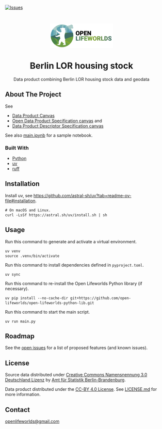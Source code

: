 [![Issues](https://img.shields.io/github/issues/open-lifeworlds/open-lifeworlds-data-product-berlin-lor-housing-stock)](https://github.com/open-lifeworlds/open-lifeworlds-data-product-berlin-lor-housing-stock/issues)

<br />
<p align="center">
  <a href="https://github.com/open-lifeworlds/open-lifeworlds-data-product-berlin-lor-housing-stock">
    <img src="logo-with-text.png" alt="Logo" style="height: 80px;">
  </a>

  <h1 align="center">Berlin LOR housing stock</h1>

  <p align="center">
    Data product combining Berlin LOR housing stock data and geodata</a>
  </p>
</p>

## About The Project

See
* [Data Product Canvas](docs/data-product-canvas.md)
* [Open Data Product Specification canvas](./docs/odps-canvas.md) and 
* [Data Product Descriptor Specification canvas](./docs/dpds-canvas.md)

See also [main.ipynb](./main.ipynb) for a sample notebook.

### Built With

* [Python](https://www.python.org/)
* [uv](https://docs.astral.sh/uv/)
* [ruff](https://docs.astral.sh/ruff/)

## Installation

Install uv, see https://github.com/astral-sh/uv?tab=readme-ov-file#installation.

```shell
# On macOS and Linux.
curl -LsSf https://astral.sh/uv/install.sh | sh
```

## Usage

Run this command to generate and activate a virtual environment.

```shell
uv venv
source .venv/bin/activate
```

Run this command to install dependencies defined in `pyproject.toml`.

```shell
uv sync
```

Run this command to re-install the Open Lifeworlds Python library (if necessary).

```shell
uv pip install --no-cache-dir git+https://github.com/open-lifeworlds/open-lifeworlds-python-lib.git
```

Run this command to start the main script.

```shell
uv run main.py
```

## Roadmap

See the [open issues](https://github.com/open-lifeworlds/open-lifeworlds-data-product-berlin-lor-housing-stock/issues) for a list of proposed features (and
 known issues).

## License

Source data distributed under [Creative Commons Namensnennung 3.0 Deutschland Lizenz](https://creativecommons.org/licenses/by/3.0/de/) by [Amt für Statistik Berlin-Brandenburg](https://www.statistik-berlin-brandenburg.de/).

Data product distributed under the [CC-BY 4.0 License](https://creativecommons.org/licenses/by/4.0/). See [LICENSE.md](./LICENSE.md) for more information.

## Contact

openlifeworlds@gmail.com
